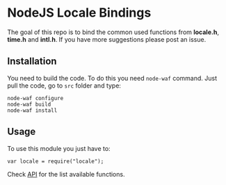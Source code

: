 NodeJS Locale Bindings
======================

The goal of this repo is to bind the common used functions from **locale.h**, **time.h**
and **intl.h**. If you have more suggestions please post an issue.

## Installation

You need to build the code. To do this you need `node-waf` command. Just pull the code,
go to `src` folder and type:

    node-waf configure
    node-waf build
    node-waf install

## Usage

To use this module you just have to:

    var locale = require("locale");

Check [API](https://github.com/dresende/node-locale/wiki/API) for the list available functions.
